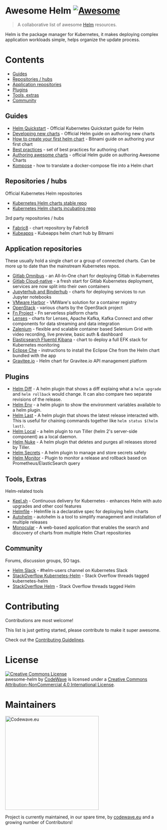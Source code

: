 # Awesome Helm [![Awesome](https://cdn.rawgit.com/sindresorhus/awesome/d7305f38d29fed78fa85652e3a63e154dd8e8829/media/badge.svg)](https://github.com/sindresorhus/awesome)

> A collaborative list of awesome [Helm](https://helm.sh) resources.

Helm is the package manager for Kubernetes, it makes deploying complex application workloads simple, helps organize the update process.

# Contents
<!-- TOC -->

- [Guides](#guides)
- [Repositories / hubs](#repositories--hubs)
- [Application repositories](#application-repositories)
- [Plugins](#plugins)
- [Tools, extras](#tools-extras)
- [Community](#community)


Guides
------
* [Helm Quickstart](https://github.com/kubernetes/helm/blob/master/docs/quickstart.md) - Official Kubernetes Quickstart guide for Helm
* [Developing new charts](https://docs.helm.sh/developing_charts/) - Official Helm guide on authoring new charts
* [How to create your first helm chart](https://docs.bitnami.com/kubernetes/how-to/create-your-first-helm-chart/) - Bitnami guide on authoring your first chart
* [Best practices](https://github.com/kubernetes/helm/tree/master/docs/chart_best_practices) - set of best practices for authoring chart
* [Authoring awesome charts](https://github.com/helm/helm-classic/blob/master/docs/awesome.md) - official Helm guide on authoring Awesome Charts
* [Kompose](https://kubernetes.io/docs/tasks/configure-pod-container/translate-compose-kubernetes/) - how to translate a docker-compose file into a Helm chart

Repositories / hubs
-------------------
Official Kubernetes Helm repositories

* [Kubernetes Helm charts stable repo](https://github.com/helm/charts/tree/master/stable)
* [Kubernetes Helm charts incubating repo](https://github.com/helm/charts/tree/master/incubator)

3rd party repositories / hubs

* [Fabric8](https://fabric8.io/helm/) - chart repository by Fabric8
* [Kubeapps](https://hub.kubeapps.com/) - Kubeapps helm chart hub by Bitnami

Application repositories
------------------------
These usually hold a single chart or a group of connected charts. Can be more up to date than the mainstream Kubernetes repos.

* [Gitlab Omnibus](https://charts.gitlab.io) - an All-In-One chart for deploying Gitlab in Kubernetes
* [Gitlab Cloud-native](https://helm.gitlab.io/) - a fresh start for Gitlab Kubernetes deployment, services are now split into their own containers
* [Jupyterhub and Binderhub](https://jupyterhub.github.io/helm-chart/) - charts for deploying services to run Jupyter notebooks
* [VMware Harbor](https://github.com/vmware/harbor/tree/master/contrib/helm/harbor) - VMWare's solution for a container registry
* [OpenStack](https://github.com/openstack/openstack-helm) - various charts by the OpenStack project
* [Fn Project](https://github.com/fnproject/fn-helm) - Fn serverless platform charts 
* [Lenses](https://github.com/Landoop/kafka-helm-charts) - charts for Lenses, Apache Kafka, Kafka Connect and other components for data streaming and data integration
* [Zalenium](https://github.com/zalando/zalenium/tree/master/docs/k8s/helm) - flexible and scalable container based Selenium Grid with video recording, live preview, basic auth & dashboard
* [Elasticsearch Fluentd Kibana](https://github.com/cdwv/efk-stack-helm) - chart to deploy a full EFK stack for Kubernetes monitoring
* [Eclipse Che](http://www.eclipse.org/che/docs/kubernetes-multi-user.html) - instructions to install the Eclipse Che from the Helm chart bundled with the app
* [Gravitee.io](https://github.com/gravitee-io/gravitee-kubernetes/tree/master/gravitee) - Helm chart for Gravitee.io API management platform

Plugins
-------

* [Helm Diff](https://github.com/databus23/helm-diff) - A helm plugin that shows a diff explaing what a `helm upgrade` and `helm rollback` would change. It can also compare two separate revisions of the release.
* [Helm Env](https://github.com/adamreese/helm-env) - a helm plugin to show the environment variables available to a helm plugin.
* [Helm Last](https://github.com/adamreese/helm-last) - A helm plugin that shows the latest release interacted with. This is useful for chaining commands together like `helm status $(helm last)`.
* [Helm Local](https://github.com/adamreese/helm-local) - a helm plugin to run Tiller (helm 2's server-side component) as a local daemon.
* [Helm Nuke](https://github.com/adamreese/helm-nuke) - A helm plugin that deletes and purges all releases stored by Tiller.
* [Helm Secrets](https://github.com/futuresimple/helm-secrets) - A helm plugin to manage and store secrets safely
* [Helm Monitor](https://github.com/ContainerSolutions/helm-monitor) - Plugin to monitor a release and rollback based on Prometheus/ElasticSearch query

Tools, Extras
-------------
Helm-related tools
* [Keel.sh](https://keel.sh) - Continuous delivery for Kubernetes - enhances Helm with auto upgrades and other cool features
* [Helmfile](https://github.com/roboll/helmfile) - Helmfile is a declarative spec for deploying helm charts
* [Autohelm](https://github.com/reactiveops/autohelm) - autohelm is a tool to simplify management and installation of multiple releases
* [Monocular](https://github.com/helm/monocular) - A web-based application that enables the search and discovery of charts from multiple Helm Chart repositories

Community
---------
Forums, discussion groups, SO tags.

* [Helm Slack](http://slack.k8s.io/) - #helm-users channel on Kubernetes Slack
* [StackOverflow Kubernetes-Helm](https://stackoverflow.com/questions/tagged/kubernetes-helm) - Stack Overflow threads tagged kubernetes-helm
* [StackOverflow Helm](https://stackoverflow.com/questions/tagged/helm) - Stack Overflow threads tagged Helm

Contributing
=======================================================================

Contributions are most welcome!

This list is just getting started, please contribute to make it super awesome.

Check out the [Contributing Guidelines](https://github.com/cdwv/awesome-helm/blob/master/CONTRIBUTING.md).


License
=======================================================================

<a rel="license" href="http://creativecommons.org/licenses/by-nc/4.0/"><img alt="Creative Commons License" style="border-width:0" src="https://i.creativecommons.org/l/by-nc/4.0/88x31.png" /></a><br /><span xmlns:dct="http://purl.org/dc/terms/" href="http://purl.org/dc/dcmitype/InteractiveResource" property="dct:title" rel="dct:type">awesome-helm</span> by <a xmlns:cc="http://creativecommons.org" href="https://codewave.eu" property="cc:attributionName" rel="cc:attributionURL">CodeWave</a> is licensed under a <a rel="license" href="http://creativecommons.org/licenses/by-nc/4.0/">Creative Commons Attribution-NonCommercial 4.0 International License</a>.

Maintainers
===========

[<img width="300" title="Codewave.eu" src="http://codewave.eu/assets/images/logo.svg">](http://codewave.eu)

Project is currently maintained, in our spare time, by [codewave.eu](http://codewave.eu) and a growing number of Contributors!
